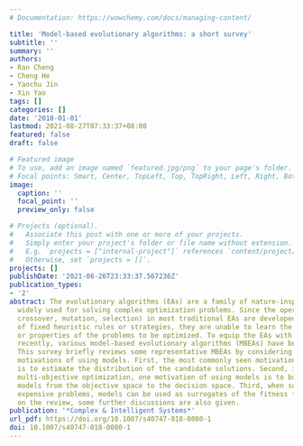 ```yaml
---
# Documentation: https://wowchemy.com/docs/managing-content/

title: 'Model-based evolutionary algorithms: a short survey'
subtitle: ''
summary: ''
authors:
- Ran Cheng
- Cheng He
- Yaochu Jin
- Xin Yao
tags: []
categories: []
date: '2018-01-01'
lastmod: 2021-08-27T07:33:37+08:00
featured: false
draft: false

# Featured image
# To use, add an image named `featured.jpg/png` to your page's folder.
# Focal points: Smart, Center, TopLeft, Top, TopRight, Left, Right, BottomLeft, Bottom, BottomRight.
image:
  caption: ''
  focal_point: ''
  preview_only: false

# Projects (optional).
#   Associate this post with one or more of your projects.
#   Simply enter your project's folder or file name without extension.
#   E.g. `projects = ["internal-project"]` references `content/project/deep-learning/index.md`.
#   Otherwise, set `projects = []`.
projects: []
publishDate: '2021-08-26T23:33:37.567236Z'
publication_types:
- '2'
abstract: The evolutionary algorithms (EAs) are a family of nature-inspired algorithms
  widely used for solving complex optimization problems. Since the operators (e.g.
  crossover, mutation, selection) in most traditional EAs are developed on the basis
  of fixed heuristic rules or strategies, they are unable to learn the structures
  or properties of the problems to be optimized. To equip the EAs with learning abilities,
  recently, various model-based evolutionary algorithms (MBEAs) have been proposed.
  This survey briefly reviews some representative MBEAs by considering three different
  motivations of using models. First, the most commonly seen motivation of using models
  is to estimate the distribution of the candidate solutions. Second, in evolutionary
  multi-objective optimization, one motivation of using models is to build the inverse
  models from the objective space to the decision space. Third, when solving computationally
  expensive problems, models can be used as surrogates of the fitness functions. Based
  on the review, some further discussions are also given.
publication: '*Complex & Intelligent Systems*'
url_pdf: https://doi.org/10.1007/s40747-018-0080-1
doi: 10.1007/s40747-018-0080-1
---
```


